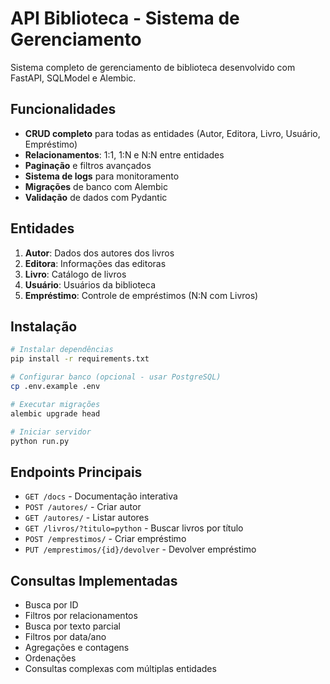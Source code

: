 # API Biblioteca - Sistema de Gerenciamento

Sistema completo de gerenciamento de biblioteca desenvolvido com FastAPI, SQLModel e Alembic.

## Funcionalidades

- **CRUD completo** para todas as entidades (Autor, Editora, Livro, Usuário, Empréstimo)
- **Relacionamentos**: 1:1, 1:N e N:N entre entidades
- **Paginação** e filtros avançados
- **Sistema de logs** para monitoramento
- **Migrações** de banco com Alembic
- **Validação** de dados com Pydantic

## Entidades

1. **Autor**: Dados dos autores dos livros
2. **Editora**: Informações das editoras
3. **Livro**: Catálogo de livros
4. **Usuário**: Usuários da biblioteca
5. **Empréstimo**: Controle de empréstimos (N:N com Livros)

## Instalação

```bash
# Instalar dependências
pip install -r requirements.txt

# Configurar banco (opcional - usar PostgreSQL)
cp .env.example .env

# Executar migrações
alembic upgrade head

# Iniciar servidor
python run.py
```

## Endpoints Principais

- `GET /docs` - Documentação interativa
- `POST /autores/` - Criar autor
- `GET /autores/` - Listar autores
- `GET /livros/?titulo=python` - Buscar livros por título
- `POST /emprestimos/` - Criar empréstimo
- `PUT /emprestimos/{id}/devolver` - Devolver empréstimo

## Consultas Implementadas

- Busca por ID
- Filtros por relacionamentos
- Busca por texto parcial
- Filtros por data/ano
- Agregações e contagens
- Ordenações
- Consultas complexas com múltiplas entidades
